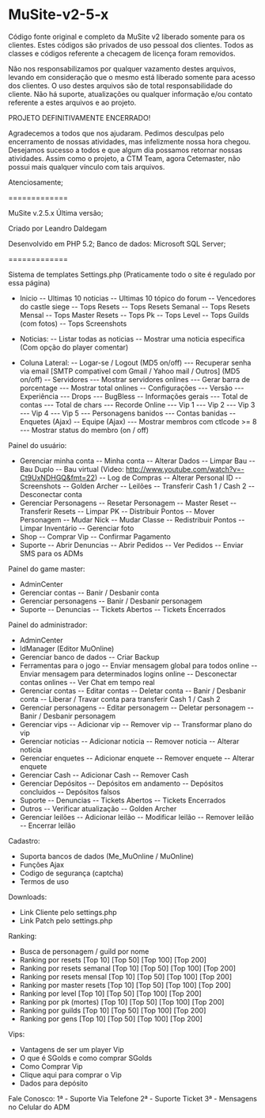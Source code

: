 MuSite-v2-5-x
=============

Código fonte original e completo da MuSite v2 liberado somente para os clientes. Estes códigos são privados de uso pessoal dos clientes. Todos as classes e códigos referente a checagem de licença foram removidos.

Não nos responsabilizamos por qualquer vazamento destes arquivos, levando em consideração que o mesmo está liberado somente para acesso dos clientes. O uso destes arquivos são de total responsabilidade do cliente. Não há suporte, atualizações ou qualquer informação e/ou contato referente a estes arquivos e ao projeto.

PROJETO DEFINITIVAMENTE ENCERRADO!

Agradecemos a todos que nos ajudaram. Pedimos desculpas pelo encerramento de nossas atividades, mas infelizmente nossa hora chegou. Desejamos sucesso a todos e que algum dia possamos retornar nossas atividades. Assim como o projeto, a CTM Team, agora Cetemaster, não possui mais qualquer vínculo com tais arquivos.

Atenciosamente;

=============

MuSite v.2.5.x Última versão;

Criado por Leandro Daldegam

Desenvolvido em PHP 5.2;
Banco de dados: Microsoft SQL Server;

=============

Sistema de templates
Settings.php (Praticamente todo o site é regulado por essa página)

 - Inicio
  -- Ultimas 10 noticias
  -- Ultimas 10 tópico do forum
  -- Vencedores do castle siege
  -- Tops Resets
  -- Tops Resets Semanal
  -- Tops Resets Mensal
  -- Tops Master Resets
  -- Tops Pk
  -- Tops Level
  -- Tops Guilds (com fotos)
  -- Tops Screenshots

 - Noticias: 
  -- Listar todas as noticias
  -- Mostrar uma noticia especifica (Com opção do player comentar)

 - Coluna Lateral:
  -- Logar-se / Logout (MD5 on/off)
  --- Recuperar senha via email [SMTP compativel com Gmail / Yahoo mail / Outros] (MD5 on/off)
  -- Servidores
   --- Mostrar servidores onlines
   --- Gerar barra de porcentage
   --- Mostrar total onlines 
  -- Configurações
   --- Versão
   --- Experiência
   --- Drops
   --- BugBless
  -- Informações gerais
   --- Total de contas
   --- Total de chars
   --- Recorde Online
   --- Vip 1
   --- Vip 2
   --- Vip 3
   --- Vip 4
   --- Vip 5
   --- Personagens banidos
   --- Contas banidas
  -- Enquetes (Ajax)
  -- Equipe (Ajax)
   --- Mostrar membros com ctlcode >= 8
   --- Mostrar status do membro (on / off)

Painel do usuário: 
 - Gerenciar minha conta
  -- Minha conta
  -- Alterar Dados
  -- Limpar Bau
  -- Bau Duplo
  -- Bau virtual (Video: http://www.youtube.com/watch?v=-Ct9UxNDHGQ&fmt=22)
  -- Log de Compras
  -- Alterar Personal ID
  -- Screenshots
  -- Golden Archer
  -- Leilões
  -- Transferir Cash 1 / Cash 2
  -- Desconectar conta
 - Gerenciar Personagens
  -- Resetar Personagem
  -- Master Reset
  -- Transferir Resets
  -- Limpar PK
  -- Distribuir Pontos
  -- Mover Personagem
  -- Mudar Nick
  -- Mudar Classe
  -- Redistribuir Pontos
  -- Limpar Inventário
  -- Gerenciar foto
 - Shop
  -- Comprar Vip
  -- Confirmar Pagamento
 - Suporte
  -- Abrir Denuncias
  -- Abrir Pedidos
  -- Ver Pedidos
  -- Enviar SMS para os ADMs

Painel do game master: 
 - AdminCenter
 - Gerenciar contas
  -- Banir / Desbanir conta
 - Gerenciar personagens
  -- Banir / Desbanir personagem
 - Suporte 
  -- Denuncias
  -- Tickets Abertos
  -- Tickets Encerrados  

Painel do administrador: 
 - AdminCenter
 - ldManager (Editor MuOnline)
 - Gerenciar banco de dados
  -- Criar Backup
 - Ferramentas para o jogo
  -- Enviar mensagem global para todos online
  -- Enviar mensagem para determinados logins online
  -- Desconectar contas onlines
  -- Ver Chat em tempo real
 - Gerenciar contas
  -- Editar contas
  -- Deletar conta
  -- Banir / Desbanir conta
  -- Liberar / Travar conta para transferir Cash 1 / Cash 2
 - Gerenciar personagens
  -- Editar personagem
  -- Deletar personagem
  -- Banir / Desbanir personagem
 - Gerenciar vips
  -- Adicionar vip
  -- Remover vip
  -- Transformar plano do vip  
 - Gerenciar noticias 
  -- Adicionar noticia
  -- Remover noticia
  -- Alterar noticia  
 - Gerenciar enquetes 
  -- Adicionar enquete
  -- Remover enquete
  -- Alterar enquete  
 - Gerenciar Cash
  -- Adicionar Cash
  -- Remover Cash  
 - Gerenciar Depósitos
  -- Depósitos em andamento 
  -- Depósitos concluidos
  -- Depósitos falsos  
 - Suporte 
  -- Denuncias
  -- Tickets Abertos
  -- Tickets Encerrados  
 - Outros
  -- Verificar atualização
  -- Golden Archer
 - Gerenciar leilões
  -- Adicionar leilão
  -- Modificar leilão
  -- Remover leilão
  -- Encerrar leilão

Cadastro: 
 - Suporta bancos de dados (Me_MuOnline / MuOnline)
 - Funções Ajax
 - Codigo de segurança (captcha)
 - Termos de uso

Downloads: 
 - Link Cliente pelo settings.php
 - Link Patch pelo settings.php

Ranking: 
 - Busca de personagem / guild por nome
 - Ranking por resets [Top 10] [Top 50] [Top 100] [Top 200]
 - Ranking por resets semanal [Top 10] [Top 50] [Top 100] [Top 200]
 - Ranking por resets mensal [Top 10] [Top 50] [Top 100] [Top 200]
 - Ranking por master resets [Top 10] [Top 50] [Top 100] [Top 200]
 - Ranking por level [Top 10] [Top 50] [Top 100] [Top 200]
 - Ranking por pk (mortes) [Top 10] [Top 50] [Top 100] [Top 200]
 - Ranking por guilds [Top 10] [Top 50] [Top 100] [Top 200]
 - Ranking por gens [Top 10] [Top 50] [Top 100] [Top 200]

Vips: 
 - Vantagens de ser um player Vip
 - O que é SGolds e como comprar SGolds
 - Como Comprar Vip
 - Clique aqui para comprar o Vip
 - Dados para depósito

Fale Conosco:
 1ª - Suporte Via Telefone
 2ª - Suporte Ticket
 3ª - Mensagens no Celular do ADM